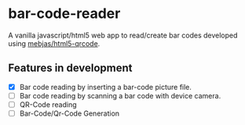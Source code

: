 # bar-code-reader
A vanilla javascript/html5 web app to read/create bar codes developed using [mebjas/html5-qrcode](https://github.com/mebjas/html5-qrcode).

## Features in development
- [x] Bar code reading by inserting a bar-code picture file.
- [ ] Bar code reading by scanning a bar code with device camera.
- [ ] QR-Code reading
- [ ] Bar-Code/Qr-Code Generation
